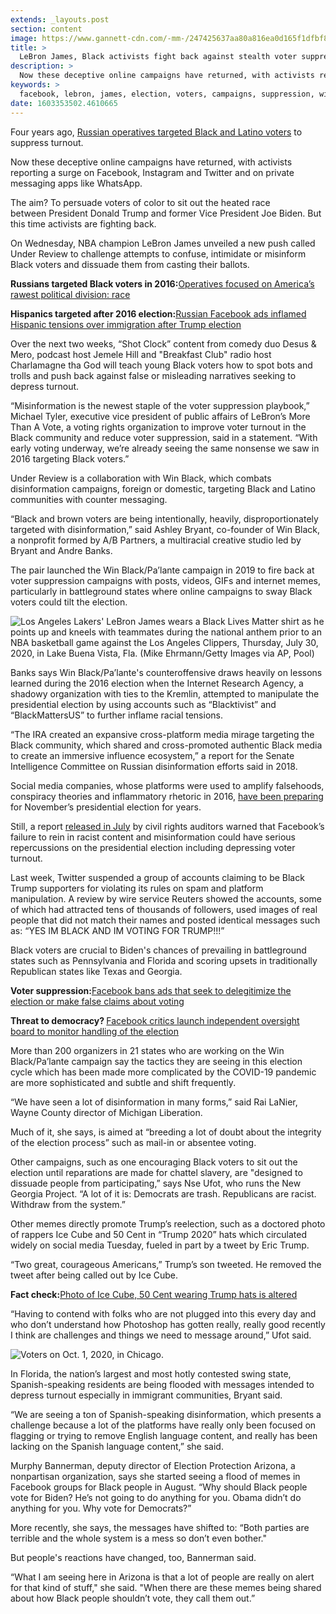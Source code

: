```yaml
--- 
extends: _layouts.post 
section: content 
image: https://www.gannett-cdn.com/-mm-/247425637aa80a816ea0d165f1dfbf8e3efac38f/c=0-1611-3435-3543/local/-/media/2020/07/31/USATODAY/usatsports/17c7493bcc1d4433a9aacfee4e638711.jpg?width=3200&height=1800&fit=crop&format=pjpg&auto=webp 
title: > 
  LeBron James, Black activists fight back against stealth voter suppression campaigns on Facebook, Instagram 
description: > 
  Now these deceptive online campaigns have returned, with activists reporting a surge on Facebook, Instagram and Twitter and on private messaging apps like WhatsApp.On Wednesday, NBA champion LeBron James unveiled a new push called Under Review to challenge attempts to confuse, intimidate or misinform Black voters and dissuade them from casting their ballots.The pair launched the Win Black/Pa’lante campaign in 2019 to fire back at voter suppression campaigns with posts, videos, GIFs and internet memes, particularly in battleground states where online campaigns to sway Black voters could tilt the election.Last week, Twitter suspended a group of accounts claiming to be Black Trump supporters for violating its rules on spam and platform manipulation.!”Black voters are crucial to Biden's chances of prevailing in battleground states such as Pennsylvania and Florida and scoring upsets in traditionally Republican states like Texas and Georgia. 
keywords: > 
  facebook, lebron, james, election, voters, campaigns, suppression, win, seeing, disinformation, stealth, black, trump, fight, lot, instagram, really, voter 
date: 1603353502.4610665 
--- 
```

<div><p class="teal-video-wrap"></p><p class="gnt_em_vt"></p><p class="gnt_em_vb gnt_em_vb__te"></p><p class="gnt_ar_b_p">Four years ago, <a href="https://www.usatoday.com/story/news/2018/05/11/what-we-found-facebook-ads-russians-accused-election-meddling/602319002/" target="_blank" rel="noopener" class="gnt_ar_b_a">Russian operatives targeted Black and Latino voters</a>&#160;to suppress turnout.&#160;</p><p class="gnt_ar_b_p">Now these deceptive online campaigns have returned, with activists reporting a surge on Facebook, Instagram and Twitter and on private messaging apps like WhatsApp.&#160;&#160;</p><p class="gnt_ar_b_p">The aim? To persuade voters of color to sit out the heated race between&#160;President Donald Trump&#160;and former&#160;Vice President Joe Biden. But this time activists are fighting back.&#160;</p><p class="gnt_ar_b_p">On Wednesday, NBA champion LeBron James unveiled a new push called Under Review to challenge attempts to confuse, intimidate or misinform Black voters and dissuade them from casting their ballots.&#160;</p><p class="gnt_ar_b_p"><strong class="gnt_ar_b_al">Russians targeted Black voters in 2016:</strong><a href="http://www.usatoday.com/story/news/2018/05/11/what-we-found-facebook-ads-russians-accused-election-meddling/602319002/" target="_blank" rel="noopener" class="gnt_ar_b_a">Operatives focused on America&#8217;s rawest political division: race</a></p><p class="gnt_ar_b_p"><strong class="gnt_ar_b_al">Hispanics targeted after 2016 election:</strong><a href="http://www.usatoday.com/story/tech/2018/05/25/russian-facebook-ads-sought-inflame-hispanic-tensions-after-trump-election/635066002/" target="_blank" rel="noopener" class="gnt_ar_b_a">Russian Facebook ads inflamed Hispanic tensions over immigration after Trump election</a></p><p id="~ad-slot-7103-usatoday-native-article_link-tech-2" class="gnt_x_sl gnt_x_al"></p><p class="gnt_ar_b_p">Over the next two weeks, &#8220;Shot Clock&#8221; content from comedy duo Desus &amp; Mero, podcast host Jemele Hill and "Breakfast Club" radio host Charlamagne tha God will teach young Black voters how to spot bots and trolls and push back against false&#160;or misleading narratives seeking to depress turnout.</p><p class="gnt_ar_b_p">&#8220;Misinformation is the newest staple of the voter suppression playbook,&#8221; Michael Tyler, executive vice president of public affairs of LeBron&#8217;s More Than A Vote, a voting rights organization to improve voter turnout in the Black community and reduce voter suppression, said in a statement. &#8220;With early voting underway, we&#8217;re already seeing the same nonsense we saw in 2016 targeting Black voters.&#8221;</p><p id="~ad-slot-7103-usatoday-native-article_link-tech-3" class="gnt_x_sl gnt_x_al"></p><p class="gnt_ar_b_p">Under Review is a collaboration with Win Black, which combats disinformation campaigns, foreign or domestic, targeting Black and Latino communities with counter messaging.</p><p class="gnt_ar_b_p">&#8220;Black and brown voters are being intentionally, heavily, disproportionately targeted with disinformation,&#8221; said Ashley Bryant, co-founder of Win Black, a nonprofit formed by A/B Partners, a multiracial creative studio led by Bryant and Andre Banks.</p><p class="gnt_ar_b_p">The pair launched the Win Black/Pa&#8217;lante campaign in 2019 to fire back at voter suppression campaigns with posts, videos, GIFs and internet memes, particularly in battleground states where online campaigns to sway Black voters could tilt the election.</p><img class="gnt_em_img_i" alt="Los Angeles Lakers' LeBron James wears a Black Lives Matter shirt as he points up and kneels with teammates during the national anthem prior to an NBA basketball game against the Los Angeles Clippers, Thursday, July 30, 2020, in Lake Buena Vista, Fla. (Mike Ehrmann/Getty Images via AP, Pool)"><p class="gnt_em_img_ccw gnt_em_img_ccw__cap gnt_em_img_ccw__crd"></p><p class="gnt_ar_b_p">Banks says Win Black/Pa&#8217;lante's&#160;counteroffensive draws heavily on lessons learned during the 2016 election when the Internet Research Agency, a shadowy organization with ties to the Kremlin,&#160;attempted to manipulate the presidential election by using accounts such as &#8220;Blacktivist&#8221; and &#8220;BlackMattersUS&#8221; to further inflame racial tensions.</p><p class="gnt_ar_b_p">&#8220;The IRA created an expansive cross-platform media mirage targeting the Black community, which shared and cross-promoted authentic Black media to create an immersive influence ecosystem,&#8221; a report for the Senate Intelligence Committee on Russian disinformation efforts said in 2018.</p><p class="gnt_ar_b_p">Social media companies, whose platforms were used to amplify falsehoods, conspiracy theories and inflammatory rhetoric in 2016, <a href="https://www.usatoday.com/story/tech/2020/09/18/facebook-twitter-turbulent-election/3484885001/" target="_blank" rel="noopener" class="gnt_ar_b_a">have been preparing</a> for November&#8217;s presidential election for years.</p><p class="gnt_ar_b_p">Still, a&#160;report <a href="https://www.usatoday.com/story/tech/2020/07/08/trump-facebook-audit-hate-speech-racism-civil-rights/5395533002/" target="_blank" rel="noopener" class="gnt_ar_b_a">released in July</a> by civil rights auditors warned that Facebook&#8217;s failure to rein in racist content&#160;and misinformation could have serious repercussions on the presidential election including depressing voter turnout.</p><p class="gnt_ar_b_p">Last week, Twitter&#160;suspended a group of accounts&#160;claiming to be Black Trump supporters for violating its rules on spam and platform manipulation.&#160;A review by wire service Reuters showed the accounts,&#160;some of which had attracted tens of thousands of followers,&#160;used images of real people that did not match their names and posted identical messages such as: &#8220;YES IM BLACK AND IM VOTING FOR TRUMP!!!&#8221;</p><p class="gnt_ar_b_p">Black voters are crucial to Biden's chances of prevailing in battleground states such as Pennsylvania and Florida and scoring upsets in traditionally Republican states like Texas and Georgia.</p><p class="gnt_em_vt"></p><p class="gnt_em_vb gnt_em_vb__te"></p><p class="gnt_ar_b_p"><strong class="gnt_ar_b_al">Voter suppression:</strong><a href="https://www.usatoday.com/story/tech/2020/09/30/facebook-bans-ads-delegitimize-election-make-false-voting-claims/5875095002/" target="_blank" rel="noopener" class="gnt_ar_b_a">Facebook bans ads that seek to delegitimize the election or make false claims about voting</a></p><p class="gnt_ar_b_p"><strong class="gnt_ar_b_al">Threat to democracy?&#160;</strong><a href="https://www.usatoday.com/story/tech/2020/09/25/facebook-critics-oversight-board-election/3524985001/" target="_blank" rel="noopener" class="gnt_ar_b_a">Facebook critics launch independent oversight board to monitor handling of the election</a></p><p class="gnt_ar_b_p">More than&#160;200 organizers in 21 states who are working on the Win Black/Pa&#8217;lante campaign say the tactics they are seeing in this election cycle which has been made more complicated by the COVID-19 pandemic are more sophisticated and subtle and shift frequently.&#160;</p><p class="gnt_ar_b_p">&#8220;We have seen a lot of disinformation in many forms,&#8221; said Rai LaNier, Wayne County director of Michigan Liberation.&#160;</p><p id="~ad-slot-7103-usatoday-native-article_link-tech-4" class="gnt_x_sl gnt_x_al"></p><p class="gnt_ar_b_p">Much of it, she says, is aimed at &#8220;breeding a lot of doubt about the integrity of the election process&#8221; such as mail-in or absentee voting.&#160;</p><p class="gnt_ar_b_p">Other campaigns, such as one encouraging Black voters to sit out the election until reparations are made for chattel slavery, are "designed to dissuade people from participating,&#8221; says Nse Ufot, who runs the New Georgia Project.&#160;&#8220;A lot of it is: Democrats are trash. Republicans are racist. Withdraw from the system.&#8221;</p><p class="gnt_ar_b_p">Other memes directly promote Trump&#8217;s reelection, such as a doctored photo of rappers Ice Cube and 50 Cent in &#8220;Trump 2020&#8221; hats which circulated widely on social media Tuesday, fueled in part by a tweet by Eric Trump.</p><p class="gnt_ar_b_p">&#8220;Two great, courageous Americans,&#8221; Trump&#8217;s son tweeted. He removed the tweet after being called out by Ice Cube.</p><p class="gnt_ar_b_p"><strong class="gnt_ar_b_al">Fact check:</strong><a href="https://www.usatoday.com/story/news/factcheck/2020/10/21/fact-check-ice-cube-50-cent-photo-trump-hats-altered/5995374002/" target="_blank" rel="noopener" class="gnt_ar_b_a">Photo of Ice Cube, 50 Cent wearing Trump hats is altered</a></p><p class="gnt_ar_b_p">&#8220;Having to contend with folks who are not plugged into this every day and who don&#8217;t understand how Photoshop has gotten really, really good recently I think are challenges and things we need to message around,&#8221; Ufot said.</p><img class="gnt_em_img_i" alt="Voters on Oct. 1, 2020, in Chicago."><p class="gnt_em_img_ccw gnt_em_img_ccw__cap gnt_em_img_ccw__crd"></p><p class="gnt_ar_b_p">In Florida, the nation&#8217;s largest and most hotly contested swing state, Spanish-speaking residents are being flooded with messages intended to depress turnout especially in immigrant communities, Bryant said.&#160;</p><p class="gnt_ar_b_p">&#8220;We are seeing a ton of Spanish-speaking disinformation, which presents a challenge because a lot of the platforms have really only been focused on flagging or trying to remove English language content, and really has been lacking on the Spanish language content,&#8221; she said.</p><p id="~ad-slot-7103-usatoday-native-article_link-tech-5" class="gnt_x_sl gnt_x_al"></p><p class="gnt_ar_b_p">Murphy Bannerman, deputy director of Election Protection Arizona, a nonpartisan organization, says she started seeing a flood of memes in Facebook groups for&#160;Black people in August.&#160;&#8220;Why should Black people vote for Biden? He&#8217;s not going to do anything for you. Obama didn&#8217;t do anything for you. Why vote for Democrats?&#8221;</p><p class="gnt_ar_b_p">More recently, she says,&#160;the messages have shifted to: &#8220;Both parties are terrible and the whole system is a mess so don&#8217;t even bother."</p><p class="gnt_ar_b_p">But people's&#160;reactions&#160;have changed, too, Bannerman said.</p><p class="gnt_ar_b_p">&#8220;What I am seeing here in Arizona is that a lot of people are really on alert for that kind of stuff," she said. "When there are&#160;these memes being shared about how Black people shouldn&#8217;t vote,&#160;they call them&#160;out.&#8221;</p></div>